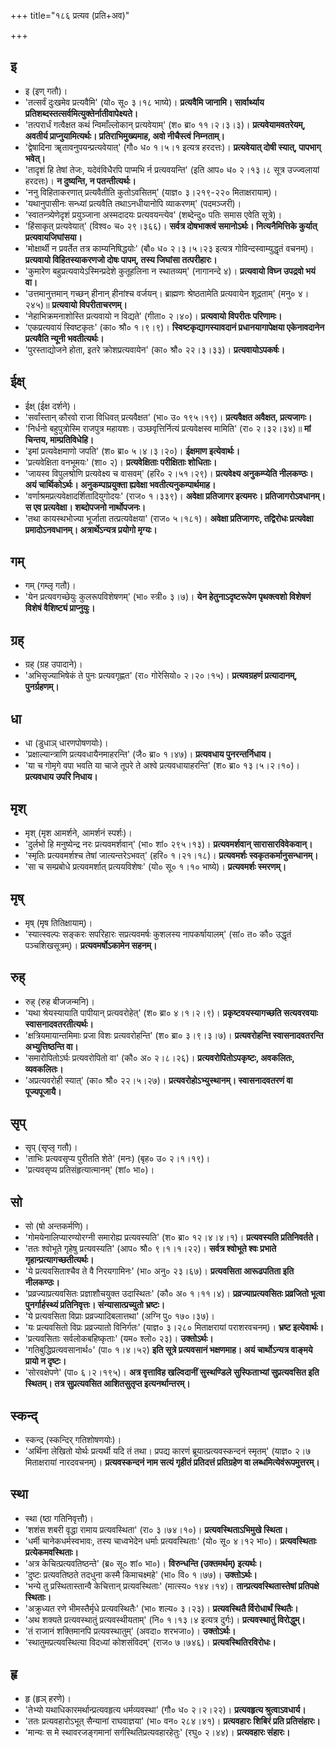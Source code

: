+++
title="१८६ प्रत्यव (प्रति+अव)"

+++

## इ
- इ (इण् गतौ)।
- 'तत्सर्वं दुःखमेव प्रत्यवैमि' (यो० सू० ३।१८ भाष्ये)। **प्रत्यवैमि जानामि। सार्वार्थ्याय प्रतिशब्दस्तत्सर्वमित्युक्तेर्नातीवापेक्ष्यते।**
- 'तत्परार्धं गत्वैक्षत कथं न्विमाँल्लोकान् प्रत्यवेयाम्' (श० ब्रा० ११।२।३।३)। **प्रत्यवेयामवतरेयम्, अवतीर्य प्राप्नुयामित्यर्थः। प्रतिराभिमुख्यमाह, अवो नीचैस्त्वं निम्नताम्।**
- 'द्वेषादिना ॠतावनुपयन्प्रत्यवेयात्' (गौ० ध० १।५।१ इत्यत्र हरदत्तः)। **प्रत्यवेयात् दोषी स्यात्, पापभाग् भवेत्।**
- 'तादृशं हि तेषां तेजः, यदेवंविधैरपि पाप्मभि र्न प्रत्यवयन्ति' (इति आप० ध० २।१३।८ सूत्र उज्ज्वलायां हरदत्तः)। **न दुष्यन्ति, न पतन्तीत्यर्थः।**
- 'ननु विहिताकरणात् प्रत्यवैतीति कुतोऽवसितम्' (याज्ञ० ३।२१९-२२० मिताक्षरायाम्)।
- 'यथानुपासीनः सन्ध्यां प्रत्यवैति तथाऽनधीयानोपि व्याकरणम्' (पदमञ्जरी)।
- 'स्वातन्त्र्येणेदृशं प्रयुञ्जाना अस्मदादयः प्रत्यवयन्त्येव' (शब्देन्दु० पतिः समास एवेति सूत्रे)।
- 'हिंसाकृत् प्रत्यवेयात्' (विश्व० च० २९।३६६)। **सर्वत्र दोषभाक्त्वं समानोऽर्थः। नित्यनैमित्तिके कुर्यात् प्रत्यवायजिघांसया।**
- 'मोक्षार्थी न प्रवर्तेत तत्र काम्यनिषिद्धयोः' (बौ० ध० २।३।५।२३ इत्यत्र गोविन्दस्वाम्युद्धृतं वचनम्)। **प्रत्यवायो विहितस्याकरणजो दोषः पापम्, तस्य जिघांसा तत्परीहारः।**
- 'कुमारेण बहुप्रत्यवायेऽस्मिन्प्रदेशे कुतूहलिना न स्थातव्यम्' (नागानन्दे ४)। **प्रत्यवायो विघ्न उपद्रवो भयं वा।**
- 'उत्तमानुत्तमान् गच्छन् हीनान् हीनांश्च वर्जयन्। ब्राह्मणः श्रेष्ठतामेति प्रत्यवायेन शूद्रताम्' (मनु० ४।२४५)॥ **प्रत्यवायो विपरीताचरणम्।**
- 'नेहाभिक्रमनाशोस्ति प्रत्यवायो न विद्यते' (गीता० २।४०)। **प्रत्यवायो विपरीतः परिणामः।**
- 'एकप्रत्यवायं स्विष्टकृतः' (का० श्रौ० १।९।९)। **स्विष्टकृद्यागस्यावदानं प्रधानयागापेक्षया एकेनावदानेन प्रत्यवैति न्यूनी भवतीत्यर्थः।**
- 'पुरस्ताद्योजने होता, इतरे क्रोशप्रत्यवायेन' (का० श्रौ० २२।३।३३)। **प्रत्यवायोऽपकर्षः।**

## ईक्ष्
- ईक्ष् (ईक्ष दर्शने)।
- 'सर्वांस्तान् कौरवो राजा विधिवत् प्रत्यवैक्षत' (भा० उ० १९५।१९)। **प्रत्यवैक्षत अवैक्षत, प्रत्यजागः।**
- 'निर्धनो बहुपुत्रोस्मि राजपुत्र महायशः। उञ्छवृत्तिर्नित्यं प्रत्यवेक्षस्व मामिति' (रा० २।३२।३४)॥ **मां चिन्तय, माम्प्रतिविधेहि।**
- 'इमां प्रत्यवेक्षमाणो जपति' (श० ब्रा० ५।४।३।२०)। **ईक्षमाण इत्येवार्थः।**
- 'प्रत्यवेक्षिता वनभूमयः' (शा० २)। **प्रत्यवेक्षिताः परीक्षिताः शोधिताः।**
- 'जायस्व विपुलश्रोणि प्रत्यवेक्ष्य च वासवम्' (हरि० २।५१।२९)। **प्रत्यवेक्ष्य अनुकम्प्येति नीलकण्ठः। अयं चार्थिकोऽर्थः। अनुकम्पाप्रयुक्ता ह्यवेक्षा भवतीत्यनुकम्पार्थमाह।**
- 'वर्णाश्रमप्रत्यवेक्षादर्शितादियुगोदयः' (राज० १।३३९)। **अवेक्षा प्रतिजागर इत्यमरः। प्रतिजागरोऽवधानम्। स एव प्रत्यवेक्षा। शब्दोपजनो नार्थोपजनः।**
- 'तथा कायस्थभोज्या भूर्जाता तत्प्रत्यवेक्षया' (राज० ५।१८१)। **अवेक्षा प्रतिजागरः, तद्विरोधः प्रत्यवेक्षा प्रमादोऽनवधानम्। अत्रार्थेऽन्यत्र प्रयोगो मृग्यः।**

## गम्
- गम् (गम्लृ गतौ)।
- 'येन प्रत्यवगच्छेयुः कुलरूपविशेषणम्' (भा० स्त्री० ३।७)। **येन हेतुनाऽदृष्टरूपेण पृथक्त्वशो विशेषणं विशेषं वैशिष्ट्यं प्राप्नुयुः।**

## ग्रह्
- ग्रह् (ग्रह उपादाने)।
- 'अभिसृज्याभिषेकं ते पुनः प्रत्यवगृह्णत' (रा० गोरेसियो० २।२०।१५)। **प्रत्यवग्रहणं प्रत्यादानम्, पुनर्ग्रहणम्।**

## धा
- धा (डुधाञ् धारणपोषणयोः)।
- 'प्रक्षाल्यान्त्राणि प्रत्यवधायैनमाहरन्ति' (जै० ब्रा० १।४७)। **प्रत्यवधाय पुनरन्तर्निधाय।**
- 'या च गोमृगे वपा भवति या चाजे तूपरे ते अश्वे प्रत्यवधायाहरन्ति' (श० ब्रा० १३।५।२।१०)। **प्रत्यवधाय उपरि निधाय।**

## मृश्
- मृश् (मृश आमर्शने, आमर्शनं स्पर्शः)।
- 'दुर्लभो हि मनुष्येन्द्र नरः प्रत्यवमर्शवान्' (भा० शां० २९५।१३)। **प्रत्यवमर्शवान् सारासारविवेकवान्।**
- 'स्मृतिः प्रत्यवमर्शश्च तेषां जात्यन्तरेऽभवत्' (हरि० १।२१।१८)। **प्रत्यवमर्शः स्वकृतकर्मानुसन्धानम्।**
- 'सा च सम्प्रबोधे प्रत्यवमर्शात् प्रत्ययविशेषः' (यो० सू० १।१० भाष्ये)। **प्रत्यवमर्शः स्मरणम्।**

## मृष्
- मृष् (मृष तितिक्षायाम्)।
- 'स्यात्स्वल्पः सङ्करः सपरिहारः सप्रत्यवमर्षः कुशलस्य नापकर्षायालम्' (सां० त० कौ० उद्धृतं पञ्चशिखसूत्रम्)। **प्रत्यवमर्षोऽकामेन सहनम्।**

## रुह्
- रुह् (रुह बीजजन्मनि)।
- 'यथा श्रेयस्यायाति पापीयान् प्रत्यवरोहेत्' (श० ब्रा० ४।१।२।९)। **प्रकृष्टवयस्यागच्छति सत्यवरवयाः स्वासनादवतरतीत्यर्थः।**
- 'क्षत्रियमायान्तमिमाः प्रजा विशः प्रत्यवरोहन्ति' (श० ब्रा० ३।९।३।७)। **प्रत्यवरोहन्ति स्वासनादवतरन्ति अभ्युत्तिष्ठन्ति वा।**
- 'समारोपितोऽर्घः प्रत्यवरोपितो वा' (कौ० अ० २।८।२६)। **प्रत्यवरोपितोऽपकृष्टः, अवकलितः, व्यवकलितः।**
- 'अप्रत्यवरोही स्यात्' (का० श्रौ० २२।५।२७)। **प्रत्यवरोहोऽभ्युस्थानम्। स्वासनादवतरणं वा पूज्यपूजायै।**

## सृप्
- सृप् (सृप्लृ गतौ)।
- 'ताभिः प्रत्यवसृप्य पुरीतति शेते' (मनः) (बृह० उ० २।१।१९)।
- 'प्रत्यवसृप्य प्रतिसंहृत्यात्मानम्' (शां० भा०)।

## सो
- सो (षो अन्तकर्मणि)।
- 'गोमयेनालिप्यारण्योरग्नी समारोह्य प्रत्यवस्यति' (श० ब्रा० १२।४।४।१)। **प्रत्यवस्यति प्रतिनिवर्तते।**
- 'ततः श्वोभूते गृहेषु प्रत्यवस्यति' (आप० श्रौ० ९।१।१।२२)। **सर्वत्र श्वोभूते श्वः प्रभाते गृहान्प्रत्यागच्छतीत्यर्थः।**
- 'ये प्रत्यवसिताश्चैव ते वै निरयगामिनः' (भा० अनु० २३।६७)। **प्रत्यवसिता आरूढपतिता इति नीलकण्ठः।**
- 'प्रव्रज्याप्रत्यवसितः प्रज्ञाशौचयुक्त उदास्थितः' (कौ० अ० १।११।४)। **प्रव्रज्याप्रत्यवसितः प्रव्रजितो भूत्वा पुनर्गार्हस्थ्यं प्रतिनिवृत्तः। संन्यासात्प्रच्युतो भ्रष्टः।**
- 'ये प्रत्यवसिता विप्राः प्रव्रज्यादिबलात्तथा' (अग्नि पु० १७०।३७)।
- 'यः प्रत्यवसितो विप्रः प्रव्रज्यातो विनिर्गतः' (याज्ञ० ३।२८० मिताक्षरायां पराशरवचनम्)। **भ्रष्ट इत्येवार्थः।**
- 'प्रत्यवसिताः सर्वलोकबहिष्कृताः' (यम० श्लो० २३)। **उक्तोऽर्थः।**
- 'गतिबुद्धिप्रत्यवसानार्थ०' (पा० १।४।५२) **इति सूत्रे प्रत्यवसानं भक्षणमाह। अयं चार्थोऽन्यत्र वाङ्मये प्रायो न दृष्टः।**
- 'सोरवक्षेपणे' (पा० ६।२।१९५)। **अत्र वृत्ताविह खल्विदानीं सुस्थण्डिले सुस्फिताभ्यां सुप्रत्यवसित इति स्थितम्। तत्र सुप्रत्यवसित आशितसुतृप्त इत्यनर्थान्तरम्।**

## स्कन्द्
- स्कन्द् (स्कन्दिर् गतिशोषणयोः)।
- 'अर्थिना लेखितो योर्थः प्रत्यर्थी यदि तं तथा। प्रपद्य कारणं ब्रूयात्प्रत्यवस्कन्दनं स्मृतम्' (याज्ञ० २।७ मिताक्षरायां नारदवचनम्)। **प्रत्यवस्कन्दनं नाम सत्यं गृहीतं प्रतिदत्तं प्रतिग्रहेण वा लब्धमित्येवंरूपमुत्तरम्।**

## स्था
- स्था (ष्ठा गतिनिवृत्तौ)।
- 'शशंस शबरी वृद्धा रामाय प्रत्यवस्थिता' (रा० ३।७४।१०)। **प्रत्यवस्थिताऽभिमुखे स्थिता।**
- 'धर्मी चानेकधर्मस्वभावः, तस्य चाध्वभेदेन धर्माः प्रत्यवस्थिताः' (यो० सू० ४।१२ भा०)। **प्रत्यवस्थिताः प्रत्येकमवस्थिताः।**
- 'अत्र केचित्प्रत्यवतिष्ठन्ते' (ब्र० सू० शां० भा०)। **विरुन्धन्ति (उक्तमर्थम्) इत्यर्थः।**
- 'दुष्टः प्रत्यवतिष्ठते तदधुना कस्मै किमाचक्ष्महे' (भा० वि० १।७७)। **उक्तोऽर्थः।**
- 'भन्ये तु प्रस्थितास्तान्वै केचित्तान् प्रत्यवस्थिताः' (मात्स्य० १४४।१४)। **तान्प्रत्यवस्थितास्तेषां प्रतिपक्षे स्थिताः।**
- 'अक्रुध्यत रणे भीमस्तैर्मृधे प्रत्यवस्थितैः' (भा० शल्य० ३।२३)। **प्रत्यवस्थितै र्विरोधार्थं स्थितैः।**
- 'अथ शक्यते प्रत्यवस्थातुं प्रत्यवस्थीयताम्' (नि० १।१३।४ इत्यत्र दुर्गः)। **प्रत्यवस्थातुं विरोद्धुम्।**
- 'तं राजानं शक्तिमानपि प्रत्यवस्थातुम्' (अवदा० शरभजा०)। **उक्तोऽर्थः।**
- 'स्थातुमप्रत्यवस्थित्या विदध्यां कोशसंविदम्' (राज० ७।७४६)। **प्रत्यवस्थितिरविरोधः।**

## हृ
- हृ (हृञ् हरणे)।
- 'तेभ्यो यथाधिकारमर्थान्प्रत्यवहृत्य धर्मव्यवस्था' (गौ० ध० २।२।२२)। **प्रत्यवहृत्य श्रुत्वाऽवधार्य।**
- 'ततः प्रत्यवहारोऽभूत् सैन्यानां राघवाज्ञया' (भा० वन० २८४।४१)। **प्रत्यवहारः शिबिरं प्रति प्रतिसंहारः।**
- 'मान्यः स मे स्थावरजङ्गमानां सर्गस्थितिप्रत्यवहारहेतुः' (रघु० २।४४)। **प्रत्यवहारः संहारः।**
